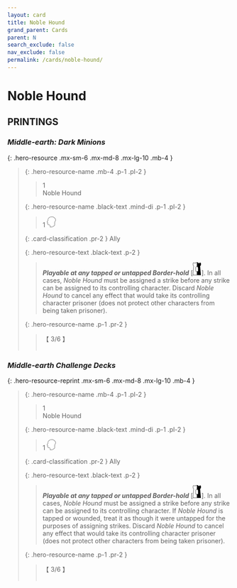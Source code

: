 ```yaml
---
layout: card
title: Noble Hound
grand_parent: Cards
parent: N
search_exclude: false
nav_exclude: false
permalink: /cards/noble-hound/
---
```


# Noble Hound


## PRINTINGS


### _Middle-earth: Dark Minions_

{: .hero-resource .mx-sm-6 .mx-md-8 .mx-lg-10 .mb-4 }
> {: .hero-resource-name .mb-4 .p-1 .pl-2 }
> > <div class="card-mp">1</div>
> > <div class="card-name">Noble Hound</div>
>
> {: .hero-resource-name .black-text .mind-di .p-1 .pl-2 }
> > 1 ![](/assets/images/mind.svg)
>
> {: .card-classification .pr-2 }
> Ally
>
> {: .hero-resource-text .black-text .p-2 }
> > ***Playable at any tapped or untapped Border-hold*** <nobr>[<img src="/assets/images/border-hold.svg">]</nobr>. In all cases, _Noble Hound_ must be assigned a strike before any strike can be assigned to its controlling character. Discard _Noble Hound_ to cancel any effect that would take its controlling character prisoner (does not protect other characters from being taken prisoner). 
> 
> {: .hero-resource-name .p-1 .pr-2 }
> > <div class="card-shield">【 3/6 】</div>
> > <div class="card-corruption">&nbsp;</div>

### _Middle-earth Challenge Decks_

{: .hero-resource-reprint .mx-sm-6 .mx-md-8 .mx-lg-10 .mb-4 }
> {: .hero-resource-name .mb-4 .p-1 .pl-2 }
> > <div class="card-mp">1</div>
> > <div class="card-name">Noble Hound</div>
>
> {: .hero-resource-name .black-text .mind-di .p-1 .pl-2 }
> > 1 ![](/assets/images/mind.svg)
>
> {: .card-classification .pr-2 }
> Ally
>
> {: .hero-resource-text .black-text .p-2 }
> > ***Playable at any tapped or untapped Border-hold*** <nobr>[<img src="/assets/images/border-hold.svg">]</nobr>. In all cases, _Noble Hound_ must be assigned a strike before any strike can be assigned to its controlling character. If _Noble Hound_ is tapped or wounded, treat it as though it were untapped for the purposes of assigning strikes. Discard _Noble Hound_ to cancel any effect that would take its controlling character prisoner (does not protect other characters from being taken prisoner). 
> 
> {: .hero-resource-name .p-1 .pr-2 }
> > <div class="card-shield">【 3/6 】</div>
> > <div class="card-corruption">&nbsp;</div>
